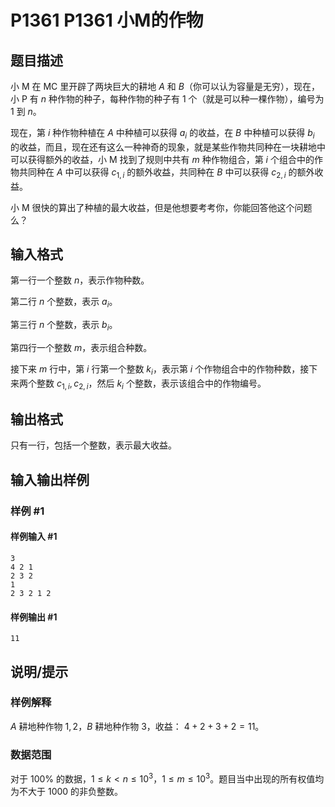 # P1361 P1361 小M的作物

## 题目描述

小 M 在 MC 里开辟了两块巨大的耕地 $A$ 和 $B$（你可以认为容量是无穷），现在，小 P 有 $n$ 种作物的种子，每种作物的种子有 $1$ 个（就是可以种一棵作物），编号为 $1$ 到 $n$。

现在，第 $i$ 种作物种植在 $A$ 中种植可以获得 $a_i$ 的收益，在 $B$ 中种植可以获得 $b_i$ 的收益，而且，现在还有这么一种神奇的现象，就是某些作物共同种在一块耕地中可以获得额外的收益，小 M 找到了规则中共有 $m$ 种作物组合，第 $i$ 个组合中的作物共同种在 $A$ 中可以获得 $c_{1,i}$ 的额外收益，共同种在 $B$ 中可以获得 $c_{2,i}$ 的额外收益。

小 M 很快的算出了种植的最大收益，但是他想要考考你，你能回答他这个问题么？

## 输入格式

第一行一个整数 $n$，表示作物种数。

第二行 $n$ 个整数，表示 $a_i$。

第三行 $n$ 个整数，表示 $b_i$。

第四行一个整数 $m$，表示组合种数。

接下来 $m$ 行中，第 $i$ 行第一个整数 $k_i$，表示第 $i$ 个作物组合中的作物种数，接下来两个整数 $c_{1,i},c_{2,i}$，然后 $k_i$ 个整数，表示该组合中的作物编号。

## 输出格式

只有一行，包括一个整数，表示最大收益。

## 输入输出样例

### 样例 #1

#### 样例输入 #1

```
3
4 2 1
2 3 2
1
2 3 2 1 2
```

#### 样例输出 #1

```
11
```

## 说明/提示

### 样例解释

 $A$ 耕地种作物 $1,2$，$B$ 耕地种作物 $3$，收益： $4+2+3+2=11$。

### 数据范围

对于 $100\%$ 的数据，$1 \le k < n \le 10^3$，$1 \le m \le 10^3$。题目当中出现的所有权值均为不大于 $1000$ 的非负整数。
